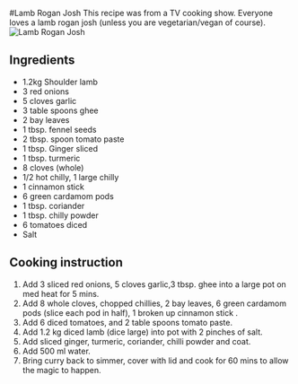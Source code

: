 #Lamb Rogan Josh
This recipe was from a TV cooking show. Everyone loves a lamb rogan josh (unless you are vegetarian/vegan of course).
![Lamb Rogan Josh](images/lamb-rogan-josh.jpg)

## Ingredients
- 1.2kg Shoulder lamb 
- 3 red onions
- 5 cloves garlic
- 3 table spoons ghee
- 2 bay leaves
- 1 tbsp. fennel seeds
- 2 tbsp. spoon tomato paste
- 1 tbsp. Ginger sliced
- 1 tbsp. turmeric
- 8 cloves (whole)
- 1/2 hot chilly, 1 large chilly
- 1 cinnamon stick
- 6 green cardamom pods 
- 1 tbsp. coriander
- 1 tbsp. chilly powder
- 6 tomatoes diced
- Salt

## Cooking instruction
1. Add 3 sliced red onions, 5 cloves garlic,3 tbsp. ghee into a large pot on med heat for 5 mins.
1. Add 8 whole cloves, chopped chillies, 2 bay leaves, 6 green cardamom pods (slice each pod in half), 1 broken up cinnamon stick .
1. Add 6 diced tomatoes, and 2 table spoons tomato paste.  
1. Add 1.2 kg diced lamb (dice large) into pot with 2 pinches of salt.
1. Add sliced ginger, turmeric, coriander, chilli powder and coat.
1. Add 500 ml water.  
1. Bring curry back to simmer, cover with lid and cook for 60 mins to allow the magic to happen.
